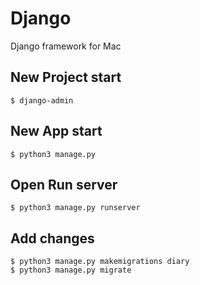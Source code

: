 # Django
Django framework for Mac

## New Project start
```
$ django-admin 
```

## New App start
```
$ python3 manage.py 
```

## Open Run server
```
$ python3 manage.py runserver
```

## Add changes
```
$ python3 manage.py makemigrations diary
$ python3 manage.py migrate
```
